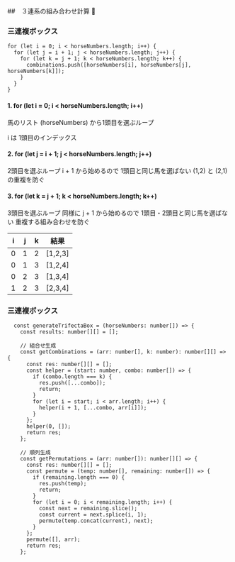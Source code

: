 ##　３連系の組み合わせ計算 👋

### 三連複ボックス
```
for (let i = 0; i < horseNumbers.length; i++) {
  for (let j = i + 1; j < horseNumbers.length; j++) {
    for (let k = j + 1; k < horseNumbers.length; k++) {
      combinations.push([horseNumbers[i], horseNumbers[j], horseNumbers[k]]);
    }
  }
}

```

#### 1. for (let i = 0; i < horseNumbers.length; i++)
馬のリスト (horseNumbers) から1頭目を選ぶループ

i は 1頭目のインデックス

#### 2. for (let j = i + 1; j < horseNumbers.length; j++)
2頭目を選ぶループ
i + 1 から始めるので
1頭目と同じ馬を選ばない
(1,2) と (2,1) の重複を防ぐ

####  3. for (let k = j + 1; k < horseNumbers.length; k++)
3頭目を選ぶループ
同様に j + 1 から始めるので
1頭目・2頭目と同じ馬を選ばない
重複する組み合わせを防ぐ

| i | j | k | 結果       |
| - | - | - | -------- |
| 0 | 1 | 2 | \[1,2,3] |
| 0 | 1 | 3 | \[1,2,4] |
| 0 | 2 | 3 | \[1,3,4] |
| 1 | 2 | 3 | \[2,3,4] |

### 三連複ボックス
```
  const generateTrifectaBox = (horseNumbers: number[]) => {
    const results: number[][] = [];

    // 組合せ生成
    const getCombinations = (arr: number[], k: number): number[][] => {
      const res: number[][] = [];
      const helper = (start: number, combo: number[]) => {
        if (combo.length === k) {
          res.push([...combo]);
          return;
        }
        for (let i = start; i < arr.length; i++) {
          helper(i + 1, [...combo, arr[i]]);
        }
      };
      helper(0, []);
      return res;
    };

    // 順列生成
    const getPermutations = (arr: number[]): number[][] => {
      const res: number[][] = [];
      const permute = (temp: number[], remaining: number[]) => {
        if (remaining.length === 0) {
          res.push(temp);
          return;
        }
        for (let i = 0; i < remaining.length; i++) {
          const next = remaining.slice();
          const current = next.splice(i, 1);
          permute(temp.concat(current), next);
        }
      };
      permute([], arr);
      return res;
    };


```
